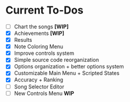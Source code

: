 # Current To-Dos
* [ ] Chart the songs **[WIP]**
* [X] Achievements **[WIP]**
* [X] Results
* [X] Note Coloring Menu
* [X] Improve controls system
* [X] Simple source code reorganization
* [X] Options organization + better options system
* [X] Customizable Main Menu + Scripted States
* [X] Accuracy + Ranking
* [ ] Song Selector Editor
* [ ] New Controls Menu **WIP**